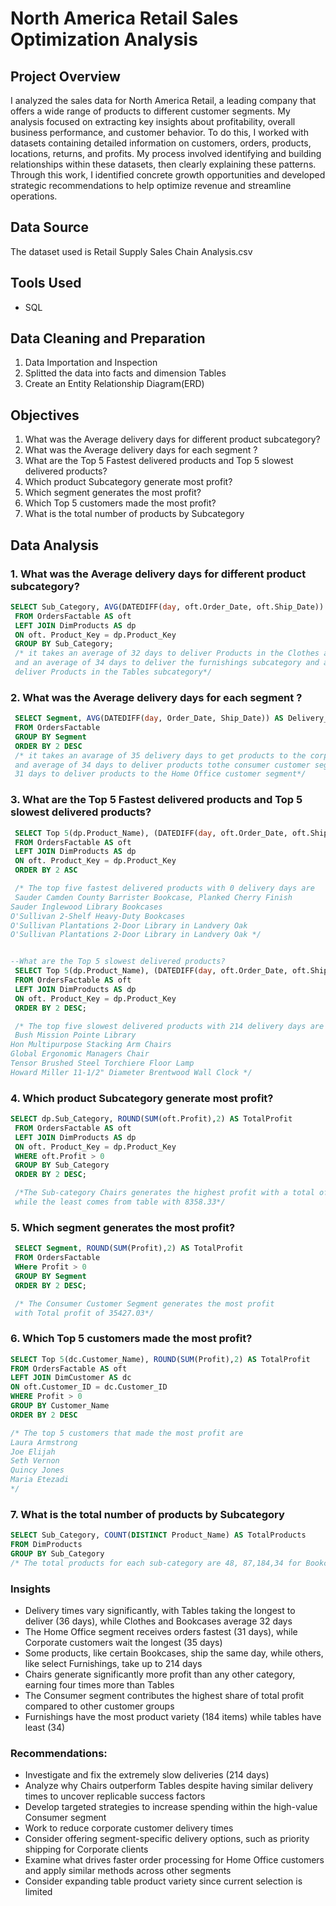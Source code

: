 # North America Retail Sales Optimization Analysis

## Project Overview
I analyzed the sales data for North America Retail, 
a leading company that offers a wide range of products to different customer segments. 
My analysis focused on extracting key insights
about profitability, overall business performance, and customer behavior.
To do this, I worked with datasets containing detailed information 
on customers, orders, products, locations, returns, and profits. 
My process involved identifying and building relationships within these datasets,
then clearly explaining these patterns. Through this work, 
I identified concrete growth opportunities and 
developed strategic recommendations to help optimize revenue and streamline operations.

## Data Source
The dataset used is Retail Supply Sales Chain Analysis.csv

## Tools Used
- SQL

## Data Cleaning and Preparation
1. Data Importation and Inspection
2. Splitted the data into facts and dimension Tables
3. Create an Entity Relationship Diagram(ERD)

## Objectives
1. What was the Average delivery days for different product subcategory?
2. What was the Average delivery days for each segment ?
3. What are the Top 5 Fastest delivered products and Top 5 slowest delivered products?
4. Which product Subcategory generate most profit?
5. Which segment generates the most profit?
6. Which Top 5 customers made the most profit?
7. What is the total number of products by Subcategory

## Data Analysis
### 1. What was the Average delivery days for different product subcategory?
```sql
SELECT Sub_Category, AVG(DATEDIFF(day, oft.Order_Date, oft.Ship_Date)) AS Delivery_Date
 FROM OrdersFactable AS oft
 LEFT JOIN DimProducts AS dp
 ON oft. Product_Key = dp.Product_Key
 GROUP BY Sub_Category;
 /* it takes an average of 32 days to deliver Products in the Clothes and bookcases subcategory
 and an average of 34 days to deliver the furnishings subcategory and also an average of 36 days to 
 deliver Products in the Tables subcategory*/
```
### 2. What was the Average delivery days for each segment ?
```sql
 SELECT Segment, AVG(DATEDIFF(day, Order_Date, Ship_Date)) AS Delivery_Date
 FROM OrdersFactable
 GROUP BY Segment
 ORDER BY 2 DESC
 /* it takes an avarage of 35 delivery days to get products to the corporate segment, 
 and average of 34 days to deliver products tothe consumer customer segment and
 31 days to deliver products to the Home Office customer segment*/
```
### 3. What are the Top 5 Fastest delivered products and Top 5 slowest delivered products?
```sql
 SELECT Top 5(dp.Product_Name), (DATEDIFF(day, oft.Order_Date, oft.Ship_Date)) AS Delivery_Date
 FROM OrdersFactable AS oft
 LEFT JOIN DimProducts AS dp
 ON oft. Product_Key = dp.Product_Key
 ORDER BY 2 ASC

 /* The top five fastest delivered products with 0 delivery days are
 Sauder Camden County Barrister Bookcase, Planked Cherry Finish
Sauder Inglewood Library Bookcases
O'Sullivan 2-Shelf Heavy-Duty Bookcases
O'Sullivan Plantations 2-Door Library in Landvery Oak
O'Sullivan Plantations 2-Door Library in Landvery Oak */


--What are the Top 5 slowest delivered products?
 SELECT Top 5(dp.Product_Name), (DATEDIFF(day, oft.Order_Date, oft.Ship_Date)) AS Delivery_Date
 FROM OrdersFactable AS oft
 LEFT JOIN DimProducts AS dp
 ON oft. Product_Key = dp.Product_Key
 ORDER BY 2 DESC;

 /* The top five slowest delivered products with 214 delivery days are
 Bush Mission Pointe Library
Hon Multipurpose Stacking Arm Chairs
Global Ergonomic Managers Chair
Tensor Brushed Steel Torchiere Floor Lamp
Howard Miller 11-1/2" Diameter Brentwood Wall Clock */
```
### 4. Which product Subcategory generate most profit?
``` sql
SELECT dp.Sub_Category, ROUND(SUM(oft.Profit),2) AS TotalProfit
 FROM OrdersFactable AS oft
 LEFT JOIN DimProducts AS dp
 ON oft. Product_Key = dp.Product_Key
 WHERE oft.Profit > 0
 GROUP BY Sub_Category
 ORDER BY 2 DESC;

 /*The Sub-category Chairs generates the highest profit with a total of $36471.1 
 while the least comes from table with 8358.33*/
```

### 5. Which segment generates the most profit?
``` sql
 SELECT Segment, ROUND(SUM(Profit),2) AS TotalProfit
 FROM OrdersFactable 
 WHere Profit > 0
 GROUP BY Segment
 ORDER BY 2 DESC;

 /* The Consumer Customer Segment generates the most profit
 with Total profit of 35427.03*/
```

### 6. Which Top 5 customers made the most profit?
``` sql
SELECT Top 5(dc.Customer_Name), ROUND(SUM(Profit),2) AS TotalProfit
FROM OrdersFactable AS oft
LEFT JOIN DimCustomer AS dc
ON oft.Customer_ID = dc.Customer_ID
WHERE Profit > 0
GROUP BY Customer_Name
ORDER BY 2 DESC

/* The top 5 customers that made the most profit are 
Laura Armstrong
Joe Elijah
Seth Vernon
Quincy Jones
Maria Etezadi
*/
```

### 7. What is the total number of products by Subcategory
``` sql
SELECT Sub_Category, COUNT(DISTINCT Product_Name) AS TotalProducts
FROM DimProducts
GROUP BY Sub_Category
/* The total products for each sub-category are 48, 87,184,34 for Bookcases,Chairs, Furnishings, Tables respectively.*/
```

### Insights

- Delivery times vary significantly, with Tables taking the longest to deliver (36 days), while Clothes and Bookcases average 32 days
- The Home Office segment receives orders fastest (31 days), while Corporate customers wait the longest (35 days)
- Some products, like certain Bookcases, ship the same day, while others, like select Furnishings, take up to 214 days
- Chairs generate significantly more profit than any other category, earning four times more than Tables
- The Consumer segment contributes the highest share of total profit compared to other customer groups
- Furnishings have the most product variety (184 items) while tables have least (34)

### Recommendations:

- Investigate and fix the extremely slow deliveries (214 days)
- Analyze why Chairs outperform Tables despite having similar delivery times to uncover replicable success factors
- Develop targeted strategies to increase spending within the high-value Consumer segment
- Work to reduce corporate customer delivery times
- Consider offering segment-specific delivery options, such as priority shipping for Corporate clients
- Examine what drives faster order processing for Home Office customers and apply similar methods across other segments
- Consider expanding table product variety since current selection is limited
